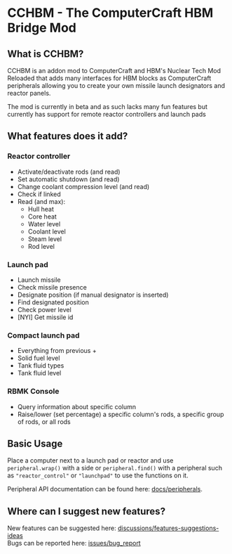 <!-- m-doescode -->

# CCHBM - The ComputerCraft HBM Bridge Mod

## What is CCHBM?

CCHBM is an addon mod to ComputerCraft and HBM's Nuclear Tech Mod Reloaded that adds many interfaces for HBM blocks
as ComputerCraft peripherals allowing you to create your own missile launch designators and reactor panels.

The mod is currently in beta and as such lacks many fun features but currently has support for remote
reactor controllers and launch pads

## What features does it add?

### Reactor controller

* Activate/deactivate rods (and read)
* Set automatic shutdown (and read)
* Change coolant compression level (and read)
* Check if linked
* Read (and max):
  * Hull heat
  * Core heat
  * Water level
  * Coolant level
  * Steam level
  * Rod level

### Launch pad

* Launch missile
* Check missile presence
* Designate position (if manual designator is inserted)
* Find designated position
* Check power level
* [NYI] Get missile id

### Compact launch pad

* Everything from previous +
* Solid fuel level
* Tank fluid types
* Tank fluid level

### RBMK Console

* Query information about specific column
* Raise/lower (set percentage) a specific column's rods, a specific group of rods, or all rods

## Basic Usage

Place a computer next to a launch pad or reactor and use `peripheral.wrap()` with a side or `peripheral.find()` with a peripheral such as `"reactor_control"` or `"launchpad"` to use the functions on it.

Peripheral API documentation can be found here: [docs/peripherals](docs/peripherals).

## Where can I suggest new features?

New features can be suggested here: [discussions/features-suggestions-ideas](https://github.com/m-doescode/cchbm/discussions/categories/features-suggestions-ideas)
<br>Bugs can be reported here: [issues/bug_report](https://github.com/m-doescode/cchbm/issues/new?assignees=m-doescode&labels=bug&template=bug_report.md&title=%5BBUG+REPORT%5D+%3C+Summary+of+bug+%3E)
